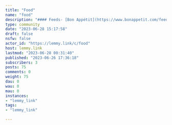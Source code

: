 ```yaml
---
title: "Food" 
name: "food"
description: "#### Feeds- [Bon Appétit](https://www.bonappetit.com/feed/rss)- [NY Times](https://rss.nytimes.com/services/xml/rss/nyt/DiningandWine.xml)"
type: community
date: "2023-06-28 15:17:58"
draft: false
nsfw: false
actor_id: "https://lemmy.link/c/food"
host: lemmy.link
lastmod: "2023-06-28 00:31:40"
published: "2023-06-26 17:36:18"
subscribers: 3
posts: 75
comments: 0
weight: 75
dau: 0
wau: 0
mau: 0
instances:
- "lemmy_link"
tags: 
- "lemmy_link"

---
```

